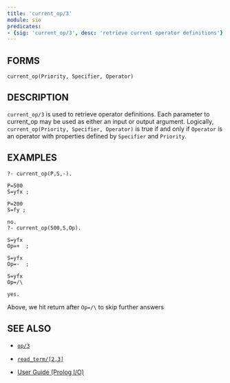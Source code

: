 ```yaml
---
title: 'current_op/3'
module: sio
predicates:
- {sig: 'current_op/3', desc: 'retrieve current operator definitions'}
---
```


## FORMS
```
current_op(Priority, Specifier, Operator)
```
## DESCRIPTION

`current_op/3` is used to retrieve operator definitions. Each parameter to current_op may be used as either an input or output argument. Logically, `current_op(Priority, Specifier, Operator)` is true if and only if `Operator` is an operator with properties defined by `Specifier` and `Priority`.

## EXAMPLES
```
?- current_op(P,S,-).

P=500 
S=yfx ;

P=200 
S=fy ;

no.
?- current_op(500,S,Op).

S=yfx 
Op=+  ;

S=yfx 
Op=-  ;

S=yfx 
Op=/\ 

yes.
```
Above, we hit return after `Op=/\` to skip further answers

## SEE ALSO

- [`op/3`](op3.html)
- [`read_term/[2,3]`](read12.html)

- [User Guide (Prolog I/O)](../guide/10-Prolog-I-O.html)

